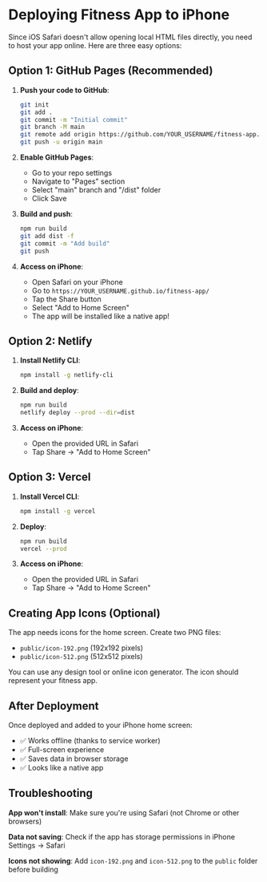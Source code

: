 # Deploying Fitness App to iPhone

Since iOS Safari doesn't allow opening local HTML files directly, you need to host your app online. Here are three easy options:

## Option 1: GitHub Pages (Recommended)

1. **Push your code to GitHub**:
   ```bash
   git init
   git add .
   git commit -m "Initial commit"
   git branch -M main
   git remote add origin https://github.com/YOUR_USERNAME/fitness-app.git
   git push -u origin main
   ```

2. **Enable GitHub Pages**:
   - Go to your repo settings
   - Navigate to "Pages" section
   - Select "main" branch and "/dist" folder
   - Click Save

3. **Build and push**:
   ```bash
   npm run build
   git add dist -f
   git commit -m "Add build"
   git push
   ```

4. **Access on iPhone**:
   - Open Safari on your iPhone
   - Go to `https://YOUR_USERNAME.github.io/fitness-app/`
   - Tap the Share button
   - Select "Add to Home Screen"
   - The app will be installed like a native app!

## Option 2: Netlify

1. **Install Netlify CLI**:
   ```bash
   npm install -g netlify-cli
   ```

2. **Build and deploy**:
   ```bash
   npm run build
   netlify deploy --prod --dir=dist
   ```

3. **Access on iPhone**:
   - Open the provided URL in Safari
   - Tap Share → "Add to Home Screen"

## Option 3: Vercel

1. **Install Vercel CLI**:
   ```bash
   npm install -g vercel
   ```

2. **Deploy**:
   ```bash
   npm run build
   vercel --prod
   ```

3. **Access on iPhone**:
   - Open the provided URL in Safari
   - Tap Share → "Add to Home Screen"

## Creating App Icons (Optional)

The app needs icons for the home screen. Create two PNG files:

- `public/icon-192.png` (192x192 pixels)
- `public/icon-512.png` (512x512 pixels)

You can use any design tool or online icon generator. The icon should represent your fitness app.

## After Deployment

Once deployed and added to your iPhone home screen:
- ✅ Works offline (thanks to service worker)
- ✅ Full-screen experience
- ✅ Saves data in browser storage
- ✅ Looks like a native app

## Troubleshooting

**App won't install**: Make sure you're using Safari (not Chrome or other browsers)

**Data not saving**: Check if the app has storage permissions in iPhone Settings → Safari

**Icons not showing**: Add `icon-192.png` and `icon-512.png` to the `public` folder before building
